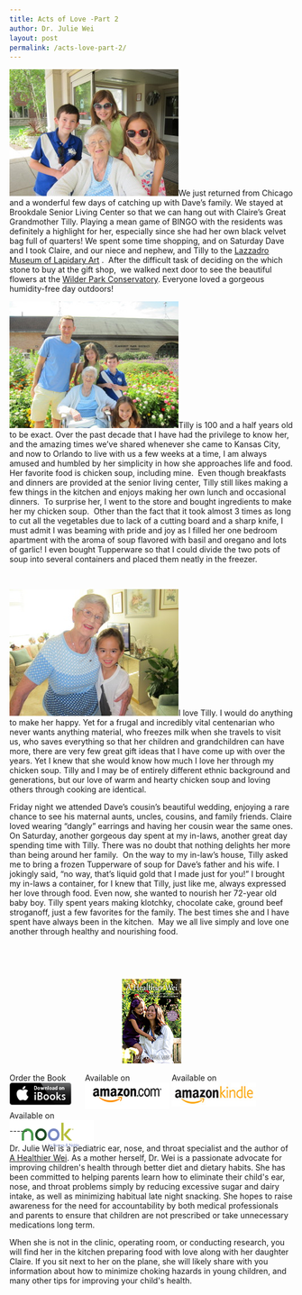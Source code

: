 ```yaml
---
title: Acts of Love -Part 2
author: Dr. Julie Wei
layout: post
permalink: /acts-love-part-2/
---
```

<img class="alignleft size-medium wp-image-1107" src="/wp-content/uploads/2014/08/IMG_2561-300x225.jpg" alt="IMG_2561" width="300" height="225" />We just returned from Chicago and a wonderful few days of catching up with Dave’s family. We stayed at Brookdale Senior Living Center so that we can hang out with Claire’s Great Grandmother Tilly. Playing a mean game of BINGO with the residents was definitely a highlight for her, especially since she had her own black velvet bag full of quarters! We spent some time shopping, and on Saturday Dave and I took Claire, and our niece and nephew, and Tilly to the [Lazzadro Museum of Lapidary Art][1] .  After the difficult task of deciding on the which stone to buy at the gift shop,  we walked next door to see the beautiful flowers at the [Wilder Park Conservatory][2]. Everyone loved a gorgeous humidity-free day outdoors!

<img class="alignright wp-image-1109 size-medium" src="/wp-content/uploads/2014/08/IMG_2578-300x225.jpg" alt="IMG_2578" width="300" height="225" />Tilly is 100 and a half years old to be exact. Over the past decade that I have had the privilege to know her, and the amazing times we’ve shared whenever she came to Kansas City, and now to Orlando to live with us a few weeks at a time, I am always amused and humbled by her simplicity in how she approaches life and food. Her favorite food is chicken soup, including mine.  Even though breakfasts and dinners are provided at the senior living center, Tilly still likes making a few things in the kitchen and enjoys making her own lunch and occasional dinners.  To surprise her, I went to the store and bought ingredients to make her my chicken soup.  Other than the fact that it took almost 3 times as long to cut all the vegetables due to lack of a cutting board and a sharp knife, I must admit I was beaming with pride and joy as I filled her one bedroom apartment with the aroma of soup flavored with basil and oregano and lots of garlic! I even bought Tupperware so that I could divide the two pots of soup into several containers and placed them neatly in the freezer.

&nbsp;

<img class="alignleft  wp-image-1110" src="/wp-content/uploads/2014/08/IMG_2624-300x225.jpg" alt="IMG_2624" width="300" height="225" />I love Tilly. I would do anything to make her happy. Yet for a frugal and incredibly vital centenarian who never wants anything material, who freezes milk when she travels to visit us, who saves everything so that her children and grandchildren can have more, there are very few great gift ideas that I have come up with over the years. Yet I knew that she would know how much I love her through my chicken soup. Tilly and I may be of entirely different ethnic background and generations, but our love of warm and hearty chicken soup and loving others through cooking are identical.

Friday night we attended Dave’s cousin’s beautiful wedding, enjoying a rare chance to see his maternal aunts, uncles, cousins, and family friends. Claire loved wearing “dangly” earrings and having her cousin wear the same ones. On Saturday, another gorgeous day spent at my in-laws, another great day spending time with Tilly. There was no doubt that nothing delights her more than being around her family.  On the way to my in-law’s house, Tilly asked me to bring a frozen Tupperware of soup for Dave’s father and his wife. I jokingly said, “no way, that’s liquid gold that I made just for you!” I brought my in-laws a container, for I knew that Tilly, just like me, always expressed her love through food. Even now, she wanted to nourish her 72-year old baby boy. Tilly spent years making klotchky, chocolate cake, ground beef stroganoff, just a few favorites for the family. The best times she and I have spent have always been in the kitchen.  May we all live simply and love one another through healthy and nourishing food.

&nbsp;

&nbsp;

<span style="width:105px;display:table;margin:0 auto;"><a href="the-book/"><img src="/wp-content/uploads/2014/04/AHealthierWei_cover_150.png" /></a></span>

<p style="height:80px">
  <span style="width:130px;display:inline-block;vertical-align:top;"> Order the Book <a href="https://itunes.apple.com/us/book/a-healthier-wei/id806784060?ls=1&mt=11#" target="_blank" > <img class="size-full wp-image-944" alt="Apple iBooks" title="Apple iBooks" src="/wp-content/uploads/2014/02/Download_on_iBooks_Badge_US-UK_110x40_090513.png" width="110" height="40" /></a> </span> <span style="width:150px;display:inline-block;vertical-align:top;">Available on <a href="http://amzn.to/1fSNqeb" target="_blank" > <img class="size-full wp-image-945" alt="Amazon.com" title="Amazon.com" src="/wp-content/uploads/2014/02/amazon_com_logo_160.jpg" width="160" height="47" /> </a> </span> <span  style="width:150px;display:inline-block;vertical-align:top;">Available on <a href="http://amzn.to/1eHEfNl" target="_blank" > <img class="size-full wp-image-946" alt="Amazon Kindle" title="Amazon Kindle" src="/wp-content/uploads/2014/02/kindle_logo_160.jpg" width="160" height="43" /> </a> </span> <span style="width:150px;display:inline-block;vertical-align:top;">Available on <a href="http://www.barnesandnoble.com/w/a-healthier-wei-julie-wei/1118260302?ean=2940148244592&itm=1&usri=2940148244592" target="_blank" > <img class="size-full wp-image-947" alt="Nook" title="Nook" src="/wp-content/uploads/2014/02/nook_logo_160.png" width="160" height="52" /></a> </span>
</p>

\-----

Dr. Julie Wei is a pediatric ear, nose, and throat specialist and the author of [A Healthier Wei][3]. As a mother herself, Dr. Wei is a passionate advocate for improving children's health through better diet and dietary habits. She has been committed to helping parents learn how to eliminate their child's ear, nose, and throat problems simply by reducing excessive sugar and dairy intake, as well as minimizing habitual late night snacking. She hopes to raise awareness for the need for accountability by both medical professionals and parents to ensure that children are not prescribed or take unnecessary medications long term. 

When she is not in the clinic, operating room, or conducting research, you will find her in the kitchen preparing food with love along with her daughter Claire. If you sit next to her on the plane, she will likely share with you information about how to minimize choking hazards in young children, and many other tips for improving your child's health.

 [1]: http://www.lizzadromuseum.org/
 [2]: http://www.epd.org/facilities/wilder-park-conservatory
 [3]: the-book
